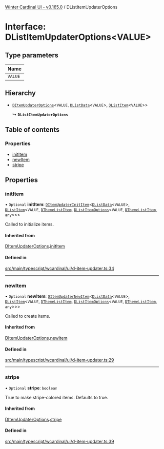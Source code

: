 [Winter Cardinal UI - v0.165.0](../index.md) / DListItemUpdaterOptions

# Interface: DListItemUpdaterOptions<VALUE\>

## Type parameters

| Name |
| :------ |
| `VALUE` |

## Hierarchy

- [`DItemUpdaterOptions`](DItemUpdaterOptions.md)<`VALUE`, [`DListData`](DListData.md)<`VALUE`\>, [`DListItem`](../classes/DListItem.md)<`VALUE`\>\>

  ↳ **`DListItemUpdaterOptions`**

## Table of contents

### Properties

- [initItem](DListItemUpdaterOptions.md#inititem)
- [newItem](DListItemUpdaterOptions.md#newitem)
- [stripe](DListItemUpdaterOptions.md#stripe)

## Properties

### initItem

• `Optional` **initItem**: [`DItemUpdaterInitItem`](../index.md#ditemupdaterinititem)<[`DListData`](DListData.md)<`VALUE`\>, [`DListItem`](../classes/DListItem.md)<`VALUE`, [`DThemeListItem`](DThemeListItem.md), [`DListItemOptions`](DListItemOptions.md)<`VALUE`, [`DThemeListItem`](DThemeListItem.md), `any`\>\>\>

Called to initialize items.

#### Inherited from

[DItemUpdaterOptions](DItemUpdaterOptions.md).[initItem](DItemUpdaterOptions.md#inititem)

#### Defined in

[src/main/typescript/wcardinal/ui/d-item-updater.ts:34](https://github.com/winter-cardinal/winter-cardinal-ui/blob/v0.165.0/src/main/typescript/wcardinal/ui/d-item-updater.ts#L34)

___

### newItem

• `Optional` **newItem**: [`DItemUpdaterNewItem`](../index.md#ditemupdaternewitem)<[`DListData`](DListData.md)<`VALUE`\>, [`DListItem`](../classes/DListItem.md)<`VALUE`, [`DThemeListItem`](DThemeListItem.md), [`DListItemOptions`](DListItemOptions.md)<`VALUE`, [`DThemeListItem`](DThemeListItem.md), `any`\>\>\>

Called to create items.

#### Inherited from

[DItemUpdaterOptions](DItemUpdaterOptions.md).[newItem](DItemUpdaterOptions.md#newitem)

#### Defined in

[src/main/typescript/wcardinal/ui/d-item-updater.ts:29](https://github.com/winter-cardinal/winter-cardinal-ui/blob/v0.165.0/src/main/typescript/wcardinal/ui/d-item-updater.ts#L29)

___

### stripe

• `Optional` **stripe**: `boolean`

True to make stripe-colored items. Defaults to true.

#### Inherited from

[DItemUpdaterOptions](DItemUpdaterOptions.md).[stripe](DItemUpdaterOptions.md#stripe)

#### Defined in

[src/main/typescript/wcardinal/ui/d-item-updater.ts:39](https://github.com/winter-cardinal/winter-cardinal-ui/blob/v0.165.0/src/main/typescript/wcardinal/ui/d-item-updater.ts#L39)

